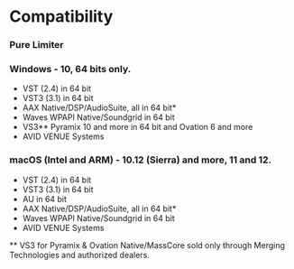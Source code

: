 # Compatibility

### Pure Limiter

### Windows - 10, 64 bits only.

- VST (2.4) in 64 bit
- VST3 (3.1) in 64 bit
- AAX Native/DSP/AudioSuite, all in 64 bit*
- Waves WPAPI Native/Soundgrid in 64 bit
- VS3** Pyramix 10 and more in 64 bit and Ovation 6 and more
- AVID VENUE Systems

### macOS (Intel and ARM) - 10.12 (Sierra) and more, 11 and 12.

- VST (2.4) in 64 bit
- VST3 (3.1) in 64 bit
- AU in 64 bit
- AAX Native/DSP/AudioSuite, all in 64 bit*
- Waves WPAPI Native/Soundgrid in 64 bit
- AVID VENUE Systems

\** VS3 for Pyramix & Ovation Native/MassCore sold only through Merging Technologies and authorized dealers.